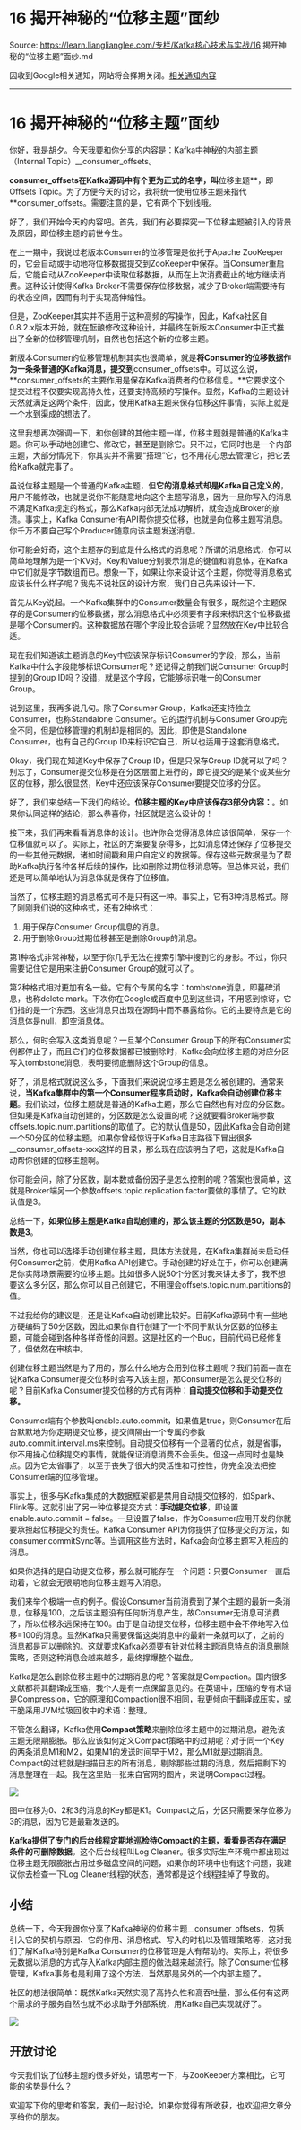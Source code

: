 # 16 揭开神秘的“位移主题”面纱 

Source: https://learn.lianglianglee.com/专栏/Kafka核心技术与实战/16 揭开神秘的“位移主题”面纱.md

因收到Google相关通知，网站将会择期关闭。[相关通知内容](https://lumendatabase.org/notices/44265620)

---

# 16 揭开神秘的“位移主题”面纱

你好，我是胡夕。今天我要和你分享的内容是：Kafka中神秘的内部主题（Internal Topic）\_\_consumer\_offsets。

**consumer\_offsets在Kafka源码中有个更为正式的名字，叫**位移主题**，即Offsets Topic。为了方便今天的讨论，我将统一使用位移主题来指代**consumer\_offsets。需要注意的是，它有两个下划线哦。

好了，我们开始今天的内容吧。首先，我们有必要探究一下位移主题被引入的背景及原因，即位移主题的前世今生。

在上一期中，我说过老版本Consumer的位移管理是依托于Apache ZooKeeper的，它会自动或手动地将位移数据提交到ZooKeeper中保存。当Consumer重启后，它能自动从ZooKeeper中读取位移数据，从而在上次消费截止的地方继续消费。这种设计使得Kafka Broker不需要保存位移数据，减少了Broker端需要持有的状态空间，因而有利于实现高伸缩性。

但是，ZooKeeper其实并不适用于这种高频的写操作，因此，Kafka社区自0.8.2.x版本开始，就在酝酿修改这种设计，并最终在新版本Consumer中正式推出了全新的位移管理机制，自然也包括这个新的位移主题。

新版本Consumer的位移管理机制其实也很简单，就是**将Consumer的位移数据作为一条条普通的Kafka消息，提交到**consumer\_offsets中。可以这么说，**consumer\_offsets的主要作用是保存Kafka消费者的位移信息。**它要求这个提交过程不仅要实现高持久性，还要支持高频的写操作。显然，Kafka的主题设计天然就满足这两个条件，因此，使用Kafka主题来保存位移这件事情，实际上就是一个水到渠成的想法了。

这里我想再次强调一下，和你创建的其他主题一样，位移主题就是普通的Kafka主题。你可以手动地创建它、修改它，甚至是删除它。只不过，它同时也是一个内部主题，大部分情况下，你其实并不需要“搭理”它，也不用花心思去管理它，把它丢给Kafka就完事了。

虽说位移主题是一个普通的Kafka主题，但**它的消息格式却是Kafka自己定义的**，用户不能修改，也就是说你不能随意地向这个主题写消息，因为一旦你写入的消息不满足Kafka规定的格式，那么Kafka内部无法成功解析，就会造成Broker的崩溃。事实上，Kafka Consumer有API帮你提交位移，也就是向位移主题写消息。你千万不要自己写个Producer随意向该主题发送消息。

你可能会好奇，这个主题存的到底是什么格式的消息呢？所谓的消息格式，你可以简单地理解为是一个KV对。Key和Value分别表示消息的键值和消息体，在Kafka中它们就是字节数组而已。想象一下，如果让你来设计这个主题，你觉得消息格式应该长什么样子呢？我先不说社区的设计方案，我们自己先来设计一下。

首先从Key说起。一个Kafka集群中的Consumer数量会有很多，既然这个主题保存的是Consumer的位移数据，那么消息格式中必须要有字段来标识这个位移数据是哪个Consumer的。这种数据放在哪个字段比较合适呢？显然放在Key中比较合适。

现在我们知道该主题消息的Key中应该保存标识Consumer的字段，那么，当前Kafka中什么字段能够标识Consumer呢？还记得之前我们说Consumer Group时提到的Group ID吗？没错，就是这个字段，它能够标识唯一的Consumer Group。

说到这里，我再多说几句。除了Consumer Group，Kafka还支持独立Consumer，也称Standalone Consumer。它的运行机制与Consumer Group完全不同，但是位移管理的机制却是相同的。因此，即使是Standalone Consumer，也有自己的Group ID来标识它自己，所以也适用于这套消息格式。

Okay，我们现在知道Key中保存了Group ID，但是只保存Group ID就可以了吗？别忘了，Consumer提交位移是在分区层面上进行的，即它提交的是某个或某些分区的位移，那么很显然，Key中还应该保存Consumer要提交位移的分区。

好了，我们来总结一下我们的结论。**位移主题的Key中应该保存3部分内容：**。如果你认同这样的结论，那么恭喜你，社区就是这么设计的！

接下来，我们再来看看消息体的设计。也许你会觉得消息体应该很简单，保存一个位移值就可以了。实际上，社区的方案要复杂得多，比如消息体还保存了位移提交的一些其他元数据，诸如时间戳和用户自定义的数据等。保存这些元数据是为了帮助Kafka执行各种各样后续的操作，比如删除过期位移消息等。但总体来说，我们还是可以简单地认为消息体就是保存了位移值。

当然了，位移主题的消息格式可不是只有这一种。事实上，它有3种消息格式。除了刚刚我们说的这种格式，还有2种格式：

1. 用于保存Consumer Group信息的消息。
2. 用于删除Group过期位移甚至是删除Group的消息。

第1种格式非常神秘，以至于你几乎无法在搜索引擎中搜到它的身影。不过，你只需要记住它是用来注册Consumer Group的就可以了。

第2种格式相对更加有名一些。它有个专属的名字：tombstone消息，即墓碑消息，也称delete mark。下次你在Google或百度中见到这些词，不用感到惊讶，它们指的是一个东西。这些消息只出现在源码中而不暴露给你。它的主要特点是它的消息体是null，即空消息体。

那么，何时会写入这类消息呢？一旦某个Consumer Group下的所有Consumer实例都停止了，而且它们的位移数据都已被删除时，Kafka会向位移主题的对应分区写入tombstone消息，表明要彻底删除这个Group的信息。

好了，消息格式就说这么多，下面我们来说说位移主题是怎么被创建的。通常来说，**当Kafka集群中的第一个Consumer程序启动时，Kafka会自动创建位移主题**。我们说过，位移主题就是普通的Kafka主题，那么它自然也有对应的分区数。但如果是Kafka自动创建的，分区数是怎么设置的呢？这就要看Broker端参数offsets.topic.num.partitions的取值了。它的默认值是50，因此Kafka会自动创建一个50分区的位移主题。如果你曾经惊讶于Kafka日志路径下冒出很多\_\_consumer\_offsets-xxx这样的目录，那么现在应该明白了吧，这就是Kafka自动帮你创建的位移主题啊。

你可能会问，除了分区数，副本数或备份因子是怎么控制的呢？答案也很简单，这就是Broker端另一个参数offsets.topic.replication.factor要做的事情了。它的默认值是3。

总结一下，**如果位移主题是Kafka自动创建的，那么该主题的分区数是50，副本数是3**。

当然，你也可以选择手动创建位移主题，具体方法就是，在Kafka集群尚未启动任何Consumer之前，使用Kafka API创建它。手动创建的好处在于，你可以创建满足你实际场景需要的位移主题。比如很多人说50个分区对我来讲太多了，我不想要这么多分区，那么你可以自己创建它，不用理会offsets.topic.num.partitions的值。

不过我给你的建议是，还是让Kafka自动创建比较好。目前Kafka源码中有一些地方硬编码了50分区数，因此如果你自行创建了一个不同于默认分区数的位移主题，可能会碰到各种各样奇怪的问题。这是社区的一个Bug，目前代码已经修复了，但依然在审核中。

创建位移主题当然是为了用的，那么什么地方会用到位移主题呢？我们前面一直在说Kafka Consumer提交位移时会写入该主题，那Consumer是怎么提交位移的呢？目前Kafka Consumer提交位移的方式有两种：**自动提交位移和手动提交位移。**

Consumer端有个参数叫enable.auto.commit，如果值是true，则Consumer在后台默默地为你定期提交位移，提交间隔由一个专属的参数auto.commit.interval.ms来控制。自动提交位移有一个显著的优点，就是省事，你不用操心位移提交的事情，就能保证消息消费不会丢失。但这一点同时也是缺点。因为它太省事了，以至于丧失了很大的灵活性和可控性，你完全没法把控Consumer端的位移管理。

事实上，很多与Kafka集成的大数据框架都是禁用自动提交位移的，如Spark、Flink等。这就引出了另一种位移提交方式：**手动提交位移**，即设置enable.auto.commit = false。一旦设置了false，作为Consumer应用开发的你就要承担起位移提交的责任。Kafka Consumer API为你提供了位移提交的方法，如consumer.commitSync等。当调用这些方法时，Kafka会向位移主题写入相应的消息。

如果你选择的是自动提交位移，那么就可能存在一个问题：只要Consumer一直启动着，它就会无限期地向位移主题写入消息。

我们来举个极端一点的例子。假设Consumer当前消费到了某个主题的最新一条消息，位移是100，之后该主题没有任何新消息产生，故Consumer无消息可消费了，所以位移永远保持在100。由于是自动提交位移，位移主题中会不停地写入位移=100的消息。显然Kafka只需要保留这类消息中的最新一条就可以了，之前的消息都是可以删除的。这就要求Kafka必须要有针对位移主题消息特点的消息删除策略，否则这种消息会越来越多，最终撑爆整个磁盘。

Kafka是怎么删除位移主题中的过期消息的呢？答案就是Compaction。国内很多文献都将其翻译成压缩，我个人是有一点保留意见的。在英语中，压缩的专有术语是Compression，它的原理和Compaction很不相同，我更倾向于翻译成压实，或干脆采用JVM垃圾回收中的术语：整理。

不管怎么翻译，Kafka使用**Compact策略**来删除位移主题中的过期消息，避免该主题无限期膨胀。那么应该如何定义Compact策略中的过期呢？对于同一个Key的两条消息M1和M2，如果M1的发送时间早于M2，那么M1就是过期消息。Compact的过程就是扫描日志的所有消息，剔除那些过期的消息，然后把剩下的消息整理在一起。我在这里贴一张来自官网的图片，来说明Compact过程。

![](assets/86a44073aa60ac33e0833e6a9bfd9ae7.jpeg)

图中位移为0、2和3的消息的Key都是K1。Compact之后，分区只需要保存位移为3的消息，因为它是最新发送的。

**Kafka提供了专门的后台线程定期地巡检待Compact的主题，看看是否存在满足条件的可删除数据**。这个后台线程叫Log Cleaner。很多实际生产环境中都出现过位移主题无限膨胀占用过多磁盘空间的问题，如果你的环境中也有这个问题，我建议你去检查一下Log Cleaner线程的状态，通常都是这个线程挂掉了导致的。

## 小结

总结一下，今天我跟你分享了Kafka神秘的位移主题\_\_consumer\_offsets，包括引入它的契机与原因、它的作用、消息格式、写入的时机以及管理策略等，这对我们了解Kafka特别是Kafka Consumer的位移管理是大有帮助的。实际上，将很多元数据以消息的方式存入Kafka内部主题的做法越来越流行。除了Consumer位移管理，Kafka事务也是利用了这个方法，当然那是另外的一个内部主题了。

社区的想法很简单：既然Kafka天然实现了高持久性和高吞吐量，那么任何有这两个需求的子服务自然也就不必求助于外部系统，用Kafka自己实现就好了。

![](assets/927e436fb8054665d81db418c25af3b7.jpg)

## 开放讨论

今天我们说了位移主题的很多好处，请思考一下，与ZooKeeper方案相比，它可能的劣势是什么？

欢迎写下你的思考和答案，我们一起讨论。如果你觉得有所收获，也欢迎把文章分享给你的朋友。